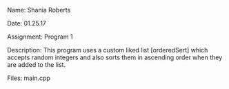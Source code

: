 Name: Shania Roberts

Date: 01.25.17

Assignment: Program 1

Description: This program uses a custom liked list [orderedSert] which 
              accepts random integers and also sorts them in ascending 
              order when they are added to the list. 
              
Files:
    main.cpp
